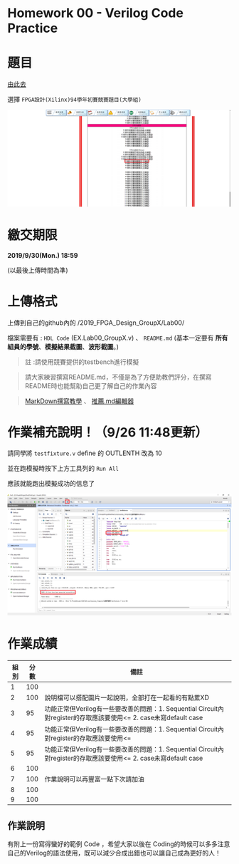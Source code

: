 Homework 00 - Verilog Code Practice
==================
# 題目

[由此去](http://icdc.ee.nsysu.edu.tw/2019/index2.php?page=OldExams)

選擇 `FPGA設計(Xilinx)94學年初賽競賽題目(大學組)`

![HW](images/hw.png)

# 繳交期限

**2019/9/30(Mon.) 18:59**

(以最後上傳時間為準)

# 上傳格式

上傳到自己的github內的 /2019_FPGA_Design_GroupX/Lab00/

檔案需要有 : `HDL Code` (EX.Lab00_GroupX.v) 、 `README.md` (基本一定要有 **所有組員的學號**、**模擬結果截圖**、**波形截圖**。)

>註 :請使用競賽提供的testbench進行模擬

>請大家練習撰寫README.md，不僅是為了方便助教們評分，在撰寫README時也能幫助自己更了解自己的作業內容

> [MarkDown撰寫教學](https://markdown.tw/) 、 [推薦.md編輯器](https://atom.io/)

# 作業補充說明！（9/26 11:48更新）

請同學將 `testfixture.v` define 的 OUTLENTH 改為 10

並在跑模擬時按下上方工具列的 `Run All`

應該就能跑出模擬成功的信息了

![sim](images/sim.png)

# 作業成績

| 組別 | 分數 | 備註 |
|------|------|-----|
|1|100||
|2|100|說明檔可以搭配圖片一起說明，全部打在一起看的有點累XD|
|3|95|功能正常但Verilog有一些要改善的問題：1. Sequential Circuit內對register的存取應該要使用<= 2. case未寫default case|
|4|95|功能正常但Verilog有一些要改善的問題：1. Sequential Circuit內對register的存取應該要使用<= |
|5|95|功能正常但Verilog有一些要改善的問題：1. Sequential Circuit內對register的存取應該要使用<= 2. case未寫default case|
|6|100||
|7|100|作業說明可以再豐富一點下次請加油|
|8|100||
|9|100||

## 作業說明

有附上一份寫得蠻好的範例 Code ，希望大家以後在 Coding的時候可以多多注意自己的Verilog的語法使用，既可以減少合成出錯也可以讓自己成為更好的人！
